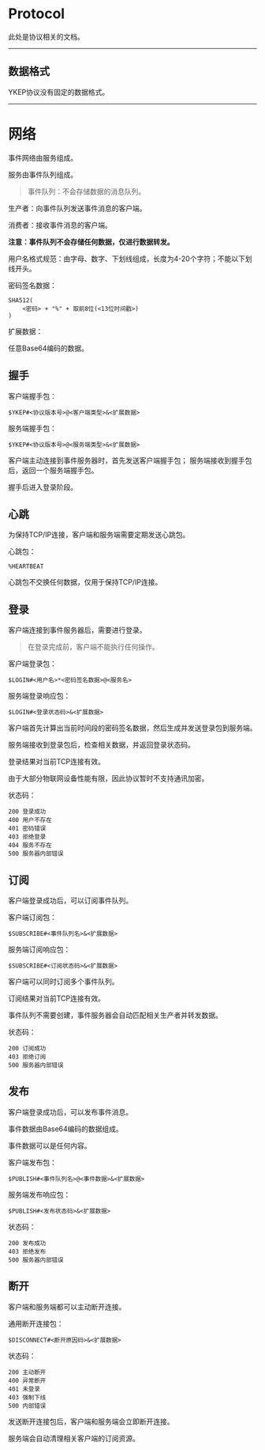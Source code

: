 # Protocol

此处是协议相关的文档。

---

## 数据格式

YKEP协议没有固定的数据格式。

---

# 网络

事件网络由服务组成。

服务由事件队列组成。

> 事件队列：不会存储数据的消息队列。

生产者：向事件队列发送事件消息的客户端。

消费者：接收事件消息的客户端。

**注意：事件队列不会存储任何数据，仅进行数据转发。**

用户名格式规范：由字母、数字、下划线组成，长度为4-20个字符；不能以下划线开头。

密码签名数据：

```
SHA512(
    <密码> + "%" + 取前8位(<13位时间戳>)
)
```

扩展数据：

任意Base64编码的数据。

## 握手

客户端握手包：

```
$YKEP#<协议版本号>@<客户端类型>&<扩展数据>
```

服务端握手包：

```
$YKEP#<协议版本号>@<服务端类型>&<扩展数据>
```

客户端主动连接到事件服务器时，首先发送客户端握手包；
服务端接收到握手包后，返回一个服务端握手包。

握手后进入登录阶段。

## 心跳

为保持TCP/IP连接，客户端和服务端需要定期发送心跳包。

心跳包：

```
%HEARTBEAT
```

心跳包不交换任何数据，仅用于保持TCP/IP连接。


## 登录

客户端连接到事件服务器后，需要进行登录。

> 在登录完成前，客户端不能执行任何操作。

客户端登录包：
```
$LOGIN#<用户名>*<密码签名数据>@<服务名>
```

服务端登录响应包：
```
$LOGIN#<登录状态码>&<扩展数据>
``````

客户端首先计算出当前时间段的密码签名数据，然后生成并发送登录包到服务端。

服务端接收到登录包后，检查相关数据，并返回登录状态码。

登录结果对当前TCP连接有效。

由于大部分物联网设备性能有限，因此协议暂时不支持通讯加密。

状态码：

```
200 登录成功
400 用户不存在
401 密码错误
403 拒绝登录
404 服务不存在
500 服务器内部错误
```

## 订阅

客户端登录成功后，可以订阅事件队列。

客户端订阅包：

```
$SUBSCRIBE#<事件队列名>&<扩展数据>
```

服务端订阅响应包：

```
$SUBSCRIBE#<订阅状态码>&<扩展数据>
```

客户端可以同时订阅多个事件队列。

订阅结果对当前TCP连接有效。

事件队列不需要创建，事件服务器会自动匹配相关生产者并转发数据。

状态码：
```
200 订阅成功
403 拒绝订阅
500 服务器内部错误
```

## 发布

客户端登录成功后，可以发布事件消息。

事件数据由Base64编码的数据组成。

事件数据可以是任何内容。

客户端发布包：

```
$PUBLISH#<事件队列名>@<事件数据>&<扩展数据>
```

服务端发布响应包：

```
$PUBLISH#<发布状态码>&<扩展数据>
```

状态码：
```
200 发布成功
403 拒绝发布
500 服务器内部错误
```

## 断开

客户端和服务端都可以主动断开连接。

通用断开连接包：
```
$DISCONNECT#<断开原因码>&<扩展数据>
```

状态码：
```
200 主动断开
400 异常断开
401 未登录
403 强制下线
500 内部错误
```

发送断开连接包后，客户端和服务端会立即断开连接。

服务端会自动清理相关客户端的订阅资源。


